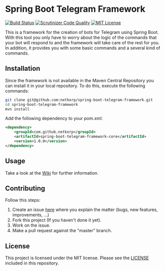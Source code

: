 # Spring Boot Telegram Framework

[![Build Status](https://travis-ci.org/netkorp/spring-boot-telegram-framework.svg?branch=master)](https://travis-ci.org/netkorp/spring-boot-telegram-framework)
[![Scrutinizer Code Quality](https://scrutinizer-ci.com/g/netkorp/spring-boot-telegram-framework/badges/quality-score.png?b=master)](https://scrutinizer-ci.com/g/netkorp/spring-boot-telegram-framework/?branch=master)
[![MIT License](http://img.shields.io/badge/license-MIT-blue.svg?style=flat)](https://github.com/netkorp/spring-boot-telegram-framework/blob/master/LICENSE)

This is a framework for the creation of bots for Telegram using Spring Boot. With this tool you only have to worry about the logic of the commands that your bot will respond to and the framework will take care of the rest for you. In addition, it provides you with some basic commands and a several kind of commands.

## Installation

Since the framework is not available in the Maven Central Repository you can install it in your local repository. To do this, execute the following commands:

```bash
git clone git@github.com:netkorp/spring-boot-telegram-framework.git
cd spring-boot-telegram-framework
mvn install
```

Add the following dependency to your pom.xml:

```xml
<dependency>
    <groupId>com.github.netkorp</groupId>
    <artifactId>spring-boot-telegram-framework-core</artifactId>
    <version>1.0.0</version>
</dependency>
```

## Usage

Take a look at the [Wiki](https://github.com/netkorp/spring-boot-telegram-framework/wiki) for further information.

## Contributing

Follow this steps:

1. Create an issue [here](https://github.com/netkorp/spring-boot-telegram-framework/issues) where you explain the matter (bugs, new features, improvements, ...)
2. Fork this project (If you haven't done it yet).
3. Work on the issue.
4. Make a pull request against the "master" branch.

## License

This project is licensed under the MIT license. Please see the [LICENSE](LICENSE) included in this repository.